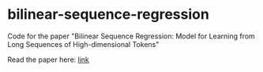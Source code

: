 # bilinear-sequence-regression
Code for the paper "Bilinear Sequence Regression: Model for Learning from Long Sequences of High-dimensional Tokens"

Read the paper here: [link](https://arxiv.org/pdf/2410.18858)
